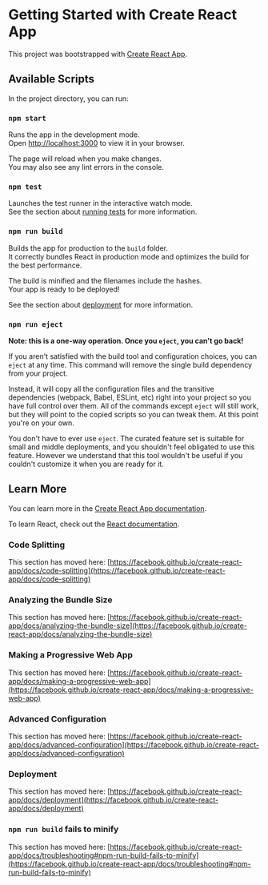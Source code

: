 # Getting Started with Create React App

This project was bootstrapped with [Create React App](https://github.com/facebook/create-react-app).

## Available Scripts

In the project directory, you can run:

### `npm start`

Runs the app in the development mode.\
Open [http://localhost:3000](http://localhost:3000) to view it in your browser.

The page will reload when you make changes.\
You may also see any lint errors in the console.

### `npm test`

Launches the test runner in the interactive watch mode.\
See the section about [running tests](https://facebook.github.io/create-react-app/docs/running-tests) for more information.

### `npm run build`

Builds the app for production to the `build` folder.\
It correctly bundles React in production mode and optimizes the build for the best performance.

The build is minified and the filenames include the hashes.\
Your app is ready to be deployed!

See the section about [deployment](https://facebook.github.io/create-react-app/docs/deployment) for more information.

### `npm run eject`

**Note: this is a one-way operation. Once you `eject`, you can't go back!**

If you aren't satisfied with the build tool and configuration choices, you can `eject` at any time. This command will remove the single build dependency from your project.

Instead, it will copy all the configuration files and the transitive dependencies (webpack, Babel, ESLint, etc) right into your project so you have full control over them. All of the commands except `eject` will still work, but they will point to the copied scripts so you can tweak them. At this point you're on your own.

You don't have to ever use `eject`. The curated feature set is suitable for small and middle deployments, and you shouldn't feel obligated to use this feature. However we understand that this tool wouldn't be useful if you couldn't customize it when you are ready for it.

## Learn More

You can learn more in the [Create React App documentation](https://facebook.github.io/create-react-app/docs/getting-started).

To learn React, check out the [React documentation](https://reactjs.org/).

### Code Splitting

This section has moved here: [https://facebook.github.io/create-react-app/docs/code-splitting](https://facebook.github.io/create-react-app/docs/code-splitting)

### Analyzing the Bundle Size

This section has moved here: [https://facebook.github.io/create-react-app/docs/analyzing-the-bundle-size](https://facebook.github.io/create-react-app/docs/analyzing-the-bundle-size)

### Making a Progressive Web App

This section has moved here: [https://facebook.github.io/create-react-app/docs/making-a-progressive-web-app](https://facebook.github.io/create-react-app/docs/making-a-progressive-web-app)

### Advanced Configuration

This section has moved here: [https://facebook.github.io/create-react-app/docs/advanced-configuration](https://facebook.github.io/create-react-app/docs/advanced-configuration)

### Deployment

This section has moved here: [https://facebook.github.io/create-react-app/docs/deployment](https://facebook.github.io/create-react-app/docs/deployment)

### `npm run build` fails to minify

This section has moved here: [https://facebook.github.io/create-react-app/docs/troubleshooting#npm-run-build-fails-to-minify](https://facebook.github.io/create-react-app/docs/troubleshooting#npm-run-build-fails-to-minify)


















<!-- steps -->

<!-- React Project

Steps:

->	Create a folder with name ‘TODO’
->	Type ‘Cd TODO’ in cmd 
->	Type  ‘npx create-react-app react-todo’ in cmd
->  Type 'cd react-todo' in cmd
->	Open react-todo in vs code (type 'code .' in cmd)
->	Inside the 'App.js' file, remove everything inside <div className="App"></div>
->  Choose 'javascript react' option in select language mode in vs code
    (bottom right corner when you open App.js file)
->  Remove "import logo from './logo.svg';" from App.js file 
->  Remove 'logo.svg' image, 'App.test.js' file from project directory
->  Remove all the code in 'App.css' file in the project directory
->  Remove 'setupTests.js' file from the project folder directory
->  Open Terminal(cmd) and go to the project directory and type 'npm start'
->  Open the browser to check the output at 'http://localhost:3000/'
    (You will be automatically redirected)
->  Go to "App.css" file in the project directory, and add styling given in the file 
->  Create a new folder called 'components' in the src folder of our project directory. 
->  Now, Go to the App.js file in the project directory and edit the code as shown below:
     Inside  <div className="App"></div>
        [
            <header>
                <h1>React Todo List App</h1>
            </header>
        ]
->  Inside the components folder, create a new file called 'Form.js'
->  Again Inside the components folder, create another new file called 'TodoList.js'
->  Write code in the 'Form.js' file as shown below:
    [
        import React from "react";
        
    ]
->  Now, Let's create a component in the Form.js file as shown below:
    [
        const Form = () => {
            return(

            );
        }
    ]
-> Now, Add the form as html code inside this component that you have just now created as shown below:
    [
          <form>
            <input type="text" className="todo-input" />
            <button className="todo-button" type="submit">
                <i className="fas fa-plus-square"></i>
            </button>
            <div className="select">
                <select name="todos" className="filter-todo">
                    <option value="all">All</option>
                    <option value="completed">Completed</option>
                    <option value="uncompleted">Uncompleted</option>
                </select>
            </div>
        </form>
    ]
->  Next we need to export this "Form" component to use it.
    So, add the below line of code to the "Form.js" file at last
    [
        export default Form;
    ]
->  Now import the component in the "App.js" file as shown below
    [
        import React from 'react';
        import Form from './components/Form';
    ]
->  After importing the "Form" component in the "App.js" file, we can use it in the "App.js" file, 
    as shown below
    [
        <Form/>
    ]
->  Add the below links inside the head section of "index.html" file in the "public" folder 
    [
         <link
      href="https://fonts.googleapis.com/css?family=Poppins&display=swap"
      rel="stylesheet"
    />
    <link
      rel="stylesheet"
      href="https://cdnjs.cloudflare.com/ajax/libs/font-awesome/5.12.1/css/all.min.css"
      integrity="sha256-mmgLkCYLUQbXn0B1SRqzHar6dCnv9oZFPEC1g1cwlkk="
      crossorigin="anonymous"
    />
    ]
->  Now, Let's create a component in the "TodoList.js" file as shown below 
    [
        const TodoList = () => {
        return(
        
        );
        }
    ]
->  Let's add some ToDoList Items in the "TodoList.js" file as shown below
    [
         <div className="todo-container">
            <ul className="todo-list"></ul>
        </div>
    ]
->  Next we need to export this component to use it.
    So, add the below line of code to the "TodoList.js" file at last
    [
        export default TodoList;
    ]
->  Now import the "TodoList" component in the "App.js" file as shown below
    [
        import TodoList from './components/TodoList';
    ]
->  After importing the "TodoList" component in the "App.js" file, we can use it in the "App.js" file, 
    as shown below
    [
        <TodoList/>
    ]

->  Now, the file structure is ready. So, now let's create a state 
====================================================================================================================================================================================================================

->  To implement state, we need to import state in the "App.js" file as shown below
    [
        import React, {useState} from 'react';
    ]
->  Now, Let's create a state inside the App() function as shown below
    [
          const [inputText, setInputText] = useState("");
    ]
->  Let's create a function inside the Form component of "Forms.js" file that will update the state as shown below
    [
        const inputTextHandler = (e) => {
            console.log(e.target.value);
        }
    ]
-> Furthermore, to the input tag in the form of "Forms.js" file, add "onChange" parameter the below code
    [
         <input onChange={inputTextHandler} type="text" className="todo-input" />
    ]
->  Goto the "App.js" file, and change the rendering of the Form component as shown below
    [
        <Form setInputText={setInputText}/>
    ]
->  Add a parameter to the Forms component as { setInputText } in the "Forms.js" file as shown below 
    [
        const Form = ({ setInputText }) => {
    ]
->  In Addition, set the setInputText to e.target.value  in the "Forms.js" file as shown below
    [
        setInputText(e.target.value);
    ]
->  Now, Let's go ahead and store the todo's. Goto "App.js" file and add teh below line of code 
    [
        const [todos, setTodos] = useState([]);
    ]
->  In the "Forms.js" file, let's crete an object and submit the data of todos  as shown below
    [
        const submitTodoHandler = (e) => {
        e.preventDefault(); // so that you dont reload your page everytime you clcik on '+'
    }
    ]
->  Let's add this submitTodoHandler to the  onSubmit button as shown below 
    [
        <button onClick={submitTodoHandler} className="todo-button" type="submit">
    ]
->  Now, let's create a new object that we are going to add in the todolist, 
    In the "App.js" file, add todos, setTodos to the Form as shown below
    [
         <Form todos={todos} setTodos={setTodos}  setInputText={setInputText}/>
    ]
    setTodos is currently empty
->  Now, Let's import these todos, setTodos in the "Forms.js" file as shown below
    [
        const Form = ({ setInputText, todos, setTodos }) => {
    ]
->  Inside the submitTodoHandler in the "Forms.js", add the following code 
    [
        setTodos([
            ...todos, // display already(prevoiusly) existing todos
            {text: inputText, completed: false, id: Math.random() *1000 }
        ])
    ]
->  'inputText' is not recognised, so add it in the <Form> of "App.js" file,
    [
        <Form inputText={inputText} todos={todos} setTodos={setTodos}  setInputText={setInputText}/>

    ]
->  Add 'inputText' in the "Forms.js" as shown below
    [
        const Form = ({ setInputText, todos, setTodos, inputText }) => {
    ]
->  Now, after adding a todolist item, we have remove it from the input element, 
    In the "Forms.js" file, add 'setInputText' to 'submitTodoHandler' as shown below
    [
          setInputText('');
    ]
->  In the "Forms.js" file, add 'inputText'  to <input> as shown below
    [
        <input value={inputText} onChange={inputTextHandler} type="text" className="todo-input" />
    ]
->  Now, Let's display the todo list items added into the front end ui,
->  For acheiving this,  Let's create a new file in the components folder and call it as "Todo.js"
->  Goto "TodoList.js" file, and import the "Todo" component as shown below 
    [
        import Todo from "./Todo";
    ]
->  Now, Goto "Todo.js" file, and add the below line of code
    [
                    const Todo = () => {
                return (
                    <div className="todo">
                        <li className="todo-item">React</li>
                        <button className="complete-btn">
                            <i className="fas fa-check"></i>
                            </button>
                        <button className="trash-btn">
                            <i className="fas fa-trash"></i>
                            </button>
                    </div>
                );
            }
    ]
->  Let's pass 'todos' data in the "App.js" file, as shown below
    [
        <TodoList todos={todos}/>
    ]
->  Goto the "TodoList.js" file, change it as shown below
    [
        const TodoList = ({ todos }) => {
        return(
        <div className="todo-container">
            <ul className="todo-list">
            {todos.map(todo => (
                <Todo text={todo.text} />
            ))}
            </ul>
        </div>
            );
        }
    ]
->  Goto the "Todo.js" file, change it as shown below
    [
                const Todo = ({text}) => {
            return (
                <div className="todo">
                    <li className="todo-item">{text}</li>
                    <button className="complete-btn">
                        <i className="fas fa-check"></i>
                        </button>
                    <button className="trash-btn">
                        <i className="fas fa-trash"></i>
                        </button>
                </div>
            );
        }
    ]
->  Goto the "TodoList.js" file, change 'Todo' as shown below
        [
            <Todo key={todo.id} text={todo.text} />
        ]
->  Goto the "Todo.js" file, Let's add Events in it as shown below
    [
            const deleteHandler = () => {
            
        }
    ]
->  Goto the "App.js" file, change 'TodoList' as shown below
    [
         <TodoList setTodos={setTodos} todos={todos}/>
    ]
->  Goto the "TodoList.js" file, change 'Todo' as shown below
    [
         <Todo setTodos={setTodos} todos={todos} key={todo.id} text={todo.text} />
    ]
->    Goto the "Todo.js" file, change 'Todo' as shown below
    [
        const Todo = ({text, todo, todos, setTodos}) => {
    ]
->  Goto the "TodoList.js" file, change 'TodoList' as shown below
    [
        const TodoList = ({ todos, setTodos }) => {
    ]
->  Goto the "Todo.js" file, change 'deleteHandler' as shown below
    [
            const deleteHandler = () => {
            setTodos(todos.filter(el => el.id !== todo.id))
        }
    ]
->  Goto "TodoList.js" file, change  'TodoList' as shown below TO DELETE THE TODO LIST ITEMS ON CLICK 
        OF DELETE FUNCTION
    [
            const TodoList = ({ todos, setTodos }) => {
            return(
                <div className="todo-container">
                    <ul className="todo-list">
                    {todos.map((todo) => (
                        <Todo setTodos={setTodos} todos={todos} key={todo.id} todo={todo} text={todo.text} />
                    ))}
                    </ul>
                </div>
                    );
                }

    ]
->  Goto the "Todo.js" file, add the completeHandler as shown below 
    [
        const completeHandler = () => {
        setTodos(todos.map(item => {
            if (item.id === todo.id) {
                return {
                    ...item, completed: !item.completed
                }
            }
            return item;


        }));

        }
    ]
->  Goto the "Todo.js" file, add the completeHandler as shown below  to button, as shown below 
    [
        return (
        <div className="todo">
            <li className="todo-item">{text}</li>
            <button onClick={completeHandler} className="complete-btn">
                <i className="fas fa-check"></i>
            </button>
            <button onClick={deleteHandler} className="trash-btn">
                <i className="fas fa-trash"></i>
            </button>
        </div>
        );
    ]
->   Goto the "Todo.js" file, change <li> as shown below
    [
              <li className={`todo-item ${todo.completed ? "completed" : ""}`}>{text}</li>
    ]
->  We need to add the filter functionality, firstly, goto the "App.js" file, 
    add a state as shown below
    [
        const [status, setStatus] = useState('all')
    ]
->  Add the 'setStatus' in the <Form> of "App.js" file as shown below 
    [
         <Form inputText={inputText} todos={todos} setTodos={setTodos}  setInputText={setInputText} setStatus={setStatus} />
    ]
->  Now, Goto "Forms.py" file, add 'statusHandler' as shown below 
    [
            const statusHandler = (e) => {
            console.log(e);
        }
    ]
->  Also, change the <select> element in the "Forms.py" file as shown below 
    [
          <select onChange={statusHandler} name="todos" className="filter-todo">
    ]
->  Again in the "Formsjs" file, add the 'setStatus' as shown below
    [
        const Form = ({ setInputText, todos, setTodos, inputText, setStatus }) => {
    ]
->  In the same "Forms.js" file, change 'statusHandler' as shown below
    [
        const statusHandler = (e) => {
        setStatus(e.target.value)
        }
    ]
->  Now, Goto "App.js", and add a filter state as shown below
    [
        const [filteredTodos, setFilteredTodos] = useState([]);
    ]
->  In the same "App.js" file, let's crate a function 'filteredHandler' as shown below 
    [
                const filterHandler = ()  => {
            switch(status){
            case 'completed':
                setFilteredTodos(todos.filter(todo => todo.completed === true));
                break;
            case 'uncompleted':
                setFilteredTodos(todos.filter(todo => todo.completed === false));
                break;
            default:
                setFilteredTodos(todos);
                break;    
            }
        };
    ]
->  Goto "App.js" file, import 'useEffect' as shown below
    [
        import React, {useState, useEffect} from 'react';
    ]
->  Create a function in "App.js" file for using the 'useEffect' as shown below 
    [
                useEffect(() => {
            filterHandler();
        }, [todos, status]);
    ]
->  In the "App.js" file, add 'filteredTodos' to <TodoList> as shown below 
    [
              <TodoList filteredTodos={filteredTodos} setTodos={setTodos} todos={todos}/>
    ]
-> Also add the 'filteredTodos' to TodoList in the "TodoList.js" file as shown below
    [
        const TodoList = ({ todos, setTodos, filteredTodos }) => {
    ]
->  change map as below in the "TodoList.js"
    [
         {filteredTodos.map((todo) => (
    ]
----------------------------------------------------------------------------------------------------

->  In the "App.js" file, add 'saveLocalTodos' as shown below 
    [
        const saveLocalTodos = () => {
            localStorage.setItem("todos",JSON.stringify(todos));
        };
    ]
->  In the "App.js" file, add 'getLocalTodos' as shown below  
    [
        const getLocalTodos = () => {
            if (localStorage.getItem("todos") === null){
            localStorage.setItem("todos",JSON.stringify([]));
            } else {
            let todoLocal = JSON.parse(localStorage.getItem('todos'))
            setTodos(todoLocal);
            }
        }
    ]
->  TO RUN USE EFFECT WHEN THE APP STARTS, 
    [
            useEffect(() => {
                getLocalTodos();
            }, []);
    ] 
->  Add 'saveLocalTodos();' inside 'useEffect(()' function of "App.js" file, as shown below
    [
                    useEffect(() => {
                
                filterHandler();
                saveLocalTodos();
            }, [todos, status]);
    ] 
    -->
